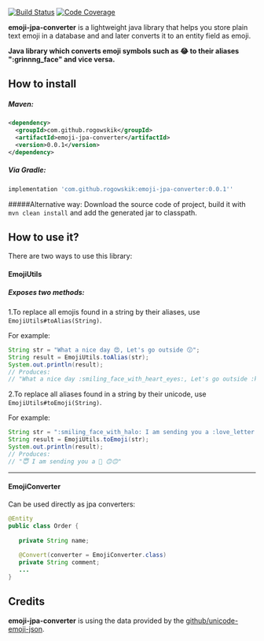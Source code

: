 [![Build Status](https://travis-ci.com/kamilrogowski/emoji-jpa-converter.svg?branch=master)](https://travis-ci.com/kamilrogowski/emoji-jpa-converter)
[![Code Coverage](https://codecov.io/gh/kamilrogowski/emoji-jpa-converter/branch/master/graph/badge.svg)](https://codecov.io/gh/kamilrogowski/emoji-jpa-converter)

**emoji-jpa-converter** is a lightweight java library that helps you store plain text emoji in a database and and later converts it to an entity field as emoji.

__Java library which converts emoji symbols such as 😂 to their aliases ":grinnng_face" and vice versa.__


## How to install

##### Maven:

```xml
<dependency>
  <groupId>com.github.rogowskik</groupId>
  <artifactId>emoji-jpa-converter</artifactId>
  <version>0.0.1</version>
</dependency>
```

##### Via Gradle:

```gradle
implementation 'com.github.rogowskik:emoji-jpa-converter:0.0.1''
```

#####Alternative way:
Download the source code of project, build it with `mvn clean install` and add the generated jar to classpath.


## How to use it?

There are two ways to use this library:

#### EmojiUtils

##### Exposes two methods:

1.To replace all emojis found in a string by their aliases, use `EmojiUtils#toAlias(String)`.

For example:

```java
String str = "What a nice day 😍, Let's go outside 😗";
String result = EmojiUtils.toAlias(str);
System.out.println(result);
// Produces:
// "What a nice day :smiling_face_with_heart_eyes:, Let's go outside :kissing_face:"
```

2.To replace all aliases found in a string by their unicode, use `EmojiUtils#toEmoji(String)`.

For example:

```java
String str = ":smiling_face_with_halo: I am sending you a :love_letter: :upside_down_face::upside_down_face:";
String result = EmojiUtils.toEmoji(str);
System.out.println(result);
// Produces:
// "😇 I am sending you a 💌 🙃🙃"
```

________
#### EmojiConverter

Can be used directly as jpa converters:


```java
@Entity
public class Order {
    
   private String name;
   
   @Convert(converter = EmojiConverter.class)
   private String comment;
   ...
}
```


## Credits

**emoji-jpa-converter** is using the data provided by the [github/unicode-emoji-json](https://github.com/muan/unicode-emoji-json).
